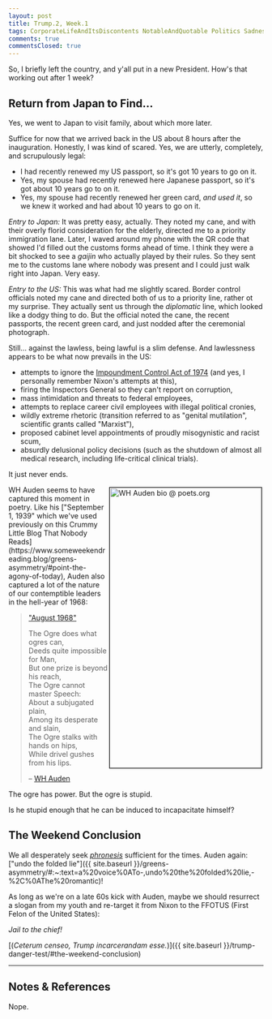 ```yaml
---
layout: post
title: Trump.2, Week.1
tags: CorporateLifeAndItsDiscontents NotableAndQuotable Politics Sadness
comments: true
commentsClosed: true
---
```


So, I briefly left the country, and y'all put in a new President.  How's that working out
after 1 week?  


## Return from Japan to Find&hellip;  

Yes, we went to Japan to visit family, about which more later.  

Suffice for now that we arrived back in the US about 8 hours after the inauguration.
Honestly, I was kind of scared.  Yes, we are utterly, completely, and scrupulously legal:  
- I had recently renewed my US passport, so it's got 10 years to go on it.  
- Yes, my spouse had recently renewed here Japanese passport, so it's got about 10 years
  go to on it.  
- Yes, my spouse had recently renewed her green card, _and used it_, so we knew it worked
  and had about 10 years to go on it.  

_Entry to Japan:_ It was pretty easy, actually.  They noted my cane, and with their overly florid
consideration for the elderly, directed me to a priority immigration lane.  Later, I waved
around my phone with the QR code that showed I'd filled out the customs forms ahead of
time.  I think they were a bit shocked to see a _gaijin_ who actually played by their
rules.  So they sent me to the customs lane where nobody was present and I could just walk
right into Japan.  Very easy.  

_Entry to the US:_ This was what had me slightly scared.  Border control officials noted my cane
and directed both of us to a priority line, rather ot my surprise.  They actually sent us
through the _diplomatic_ line, which looked like a dodgy thing to do.  But the official
noted the cane, the recent passports, the recent green card, and just nodded
after the ceremonial photograph.  

Still&hellip; against the lawless, being lawful is a slim defense. And lawlessness appears
to be what now prevails in the US:  
- attempts to ignore the [Impoundment Control Act of 1974](https://en.wikipedia.org/wiki/Congressional_Budget_and_Impoundment_Control_Act_of_1974)
  (and yes, I personally remember Nixon's attempts at this),  
- firing the Inspectors General so they can't report on corruption,  
- mass intimidation and threats to federal employees,  
- attempts to replace career civil employees with illegal political cronies,  
- wildly extreme rhetoric (transition referred to as "genital mutilation", scientific
  grants called "Marxist"),  
- proposed cabinet level appointments of proudly misogynistic and racist scum,  
- absurdly delusional policy decisions (such as the shutdown of almost all medical
  research, including life-critical clinical trials).  

It just never ends.  

<img src="{{ site.baseurl }}/images/2022-05-22-greens-asymmetry-wh-auden.jpg" width="300" height="553" alt="WH Auden bio @ poets.org" title="WH Auden bio @ poets.org" style="float: right; margin: 3px 3px 3px 3px; border: 1px solid #000000;">
WH Auden seems to have captured this moment in poetry.  Like his 
["September 1, 1939" which we've used previously on this Crummy Little Blog That Nobody Reads](https://www.someweekendreading.blog/greens-asymmetry/#point-the-agony-of-today),
Auden also captured a lot of the nature of our contemptible leaders in the hell-year of 1968:  

>["August 1968"](https://allpoetry.com/August-1968)  
>  
>The Ogre does what ogres can,  
>Deeds quite impossible for Man,  
>But one prize is beyond his reach,  
>The Ogre cannot master Speech:  
>About a subjugated plain,  
>Among its desperate and slain,  
>The Ogre stalks with hands on hips,  
>While drivel gushes from his lips.  
>  
> &ndash;  [WH Auden](https://en.wikipedia.org/wiki/W._H._Auden)  

The ogre has power.  But the ogre is stupid.  

Is he stupid enough that he can be induced to incapacitate himself?  


## The Weekend Conclusion  

We all desperately seek [_phronesis_](https://en.wikipedia.org/wiki/Phronesis)
sufficient for the times.  Auden again:
["undo the folded lie"]({{ site.baseurl }}/greens-asymmetry/#:~:text=a%20voice%0ATo-,undo%20the%20folded%20lie,-%2C%0AThe%20romantic)!  

As long as we're on a late 60s kick with Auden, maybe we should resurrect a slogan from my
youth and re-target it from Nixon to the FFOTUS (First Felon of the United States):  

_Jail to the chief!_  

[(_Ceterum censeo, Trump incarcerandam esse._)]({{ site.baseurl }}/trump-danger-test/#the-weekend-conclusion)  

---

## Notes &amp; References  

<!--
<sup id="fn1a">[[1]](#fn1)</sup>

<a id="fn1">1</a>: ***, ["***"](***), *** DOI: [***](***). [↩](#fn1a)  

<a href="{{ site.baseurl }}/images/***">
  <img src="{{ site.baseurl }}/images/***" width="400" height="***" alt="***" title="***" style="float: right; margin: 3px 3px 3px 3px; border: 1px solid #000000;">
</a>

<a href="***">
  <img src="{{ site.baseurl }}/images/***" width="550" height="***" alt="***" title="***" style="margin: 3px 3px 3px 3px; border: 1px solid #000000;">
</a>

<iframe width="400" height="224" src="***" allow="accelerometer; encrypted-media; gyroscope; picture-in-picture" allowfullscreen style="float: right; margin: 3px 3px 3px 3px; border: 1px solid #000000;"></iframe>
-->

Nope.  
